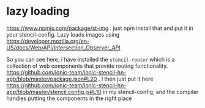 # lazy loading

https://www.npmjs.com/package/st-img . just npm install that and put it in your stencil-config. Lazy loads images using https://developer.mozilla.org/en-US/docs/Web/API/Intersection_Observer_API

So you can see here, i have installed the `stencil-router` which is a collection of web components that provide routing functionality. https://github.com/ionic-team/ionic-stencil-hn-app/blob/master/package.json#L20 . I then just put it here https://github.com/ionic-team/ionic-stencil-hn-app/blob/master/stencil.config.js#L10 in my stencil-config, and the compiler handles putting the components in the right place